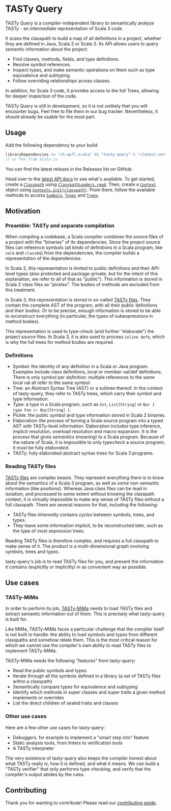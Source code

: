 # TASTy Query

TASTy Query is a compiler-independent library to semantically analyze TASTy - an intermediate representation of Scala 3 code.

It scans the classpath to build a map of all definitions in a project, whether they are defined in Java, Scala 2 or Scala 3.
Its API allows users to query semantic information about the project:

* Find classes, methods, fields, and type definitions.
* Resolve symbol references.
* Inspect types, and make semantic operations on them such as type equivalence and subtyping.
* Follow overriding relationships across classes.

In addition, for Scala 3 code, it provides access to the full Trees, allowing for deeper inspection of the code.

TASTy Query is still in development, so it is not unlikely that you will encounter bugs.
Feel free to file them in our bug tracker.
Nevertheless, it should already be usable for the most part.

## Usage

Add the following dependency to your build:

```scala
libraryDependencies += "ch.epfl.scala" %% "tasty-query" % "<latest-version>"
// or %%% from Scala.js
```

You can find the latest release in the Releases list on GitHub.

Head over to the [latest API docs](https://javadoc.io/doc/ch.epfl.scala/tasty-query_3/latest/tastyquery.html) to see what's available.
To get started, create a [`Classpath`](https://javadoc.io/doc/ch.epfl.scala/tasty-query_3/latest/tastyquery/Classpaths$$Classpath.html) using [`ClasspathLoaders.read`](https://javadoc.io/doc/ch.epfl.scala/tasty-query_3/latest/tastyquery/jdk/ClasspathLoaders$.html).
Then, create a [`Context`](https://javadoc.io/doc/ch.epfl.scala/tasty-query_3/latest/tastyquery/Contexts$$Context.html) object using [`Contexts.init(classpath)`](https://javadoc.io/doc/ch.epfl.scala/tasty-query_3/latest/tastyquery/Contexts$.html#init-fffffe7c).
From there, follow the available methods to access [`Symbols`](https://javadoc.io/doc/ch.epfl.scala/tasty-query_3/latest/tastyquery/Symbols$.html), [`Types`](https://javadoc.io/doc/ch.epfl.scala/tasty-query_3/latest/tastyquery/Types$.html) and [`Trees`](https://javadoc.io/doc/ch.epfl.scala/tasty-query_3/latest/tastyquery/Trees$.html).

## Motivation

### Preamble: TASTy and separate compilation

When compiling a codebase, a Scala compiler combines the source files of a project with the "binaries" of its dependencies.
Since the project source files can reference symbols (all kinds of definitions in a Scala program, like `val`s and `class`es) from the dependencies, the compiler builds a representation of the dependencies.

In Scala 2, this representation is limited to public definitions and their API-level types (also protected and package-private, but for the intent of this explanation, we refer to all of that as "public").
This information is stored in Scala 2 class files as "pickles".
The bodies of methods are excluded from this treatment.

In Scala 3, this representation is stored in so-called [TASTy files](https://docs.scala-lang.org/scala3/guides/tasty-overview.html).
They contain the complete AST of the program, with all their public definitions *and their bodies*.
Or to be precise, enough information is stored to be able to *reconstruct* everything (in particular, the types of subexpressions in method bodies).

This representation is used to type-check (and further "elaborate") the project source files.
In Scala 3, it is also used to process `inline def`s, which is why the full trees for method bodies are required.

### Definitions

* Symbol: the identity of any definition in a Scala or Java program.
  Examples include class definitions, local or member val/def definitions.
  There is only symbol per *definition*: multiple references to the same local val all refer to the same symbol.
* Tree: an Abstract Syntax Tree (AST) or a subtree thereof.
  In the context of tasty-query, they refer to TASTy trees, which carry their symbol and type information.
* Type: a type in a Scala program, such as `Int`, `List[String]` or `Bar { type Foo <: Baz[String] }`.
* Pickle: the public symbol and type information stored in Scala 2 binaries.
* Elaboration: the process of turning a Scala source program into a typed AST with TASTy-level information.
  Elaboration includes type inference, implicit resolution, overload resolution and macro expansion.
  It is the process that gives *semantics* (meaning) to a Scala program.
  Because of the nature of Scala, it is impossible to only *typecheck* a source program; it must be fully *elaborated*.
* TASTy: fully elaborated abstract syntax trees for Scala 3 programs.

### Reading TASTy files

[TASTy files](https://docs.scala-lang.org/scala3/guides/tasty-overview.html) are complex beasts.
They represent everything there is to know about the semantics of a Scala 3 program, as well as some non-semantic information (like positions).
Whereas Java class files can be read in isolation, and processed to some extent without knowing the classpath context, it is virtually impossible to make any sense of TASTy files without a full classpath.
There are several reasons for that, including the following:

* TASTy files inherently contains *cycles* between symbols, trees, and types.
* They leave some information implicit, to be reconstructed later, such as the type of most expression trees.

Reading TASTy files is therefore complex, and requires a full classpath to make sense of it.
The product is a multi-dimensional graph involving symbols, trees and types.

tasty-query's job is to read TASTy files for you, and present the information it contains (explicitly or implicitly) in as convenient way as possible.

## Use cases

### TASTy-MiMa

In order to perform its job, [TASTy-MiMa](https://github.com/scalacenter/tasty-mima) needs to load TASTy files and extract semantic information out of them.
This is precisely what tasty-query is built for.

Like MiMa, TASTy-MiMa faces a particular challenge that the compiler itself is not built to handle: the ability to load symbols and types from different classpaths and somehow relate them.
This is the most critical reason for which we cannot use the compiler's own ability to read TASTy files to implement TASTy-MiMa.

TASTy-MiMa needs the following "features" from tasty-query:

* Read the public symbols and types
* Iterate through all the symbols defined in a library (a set of TASTy files within a classpath)
* Semantically compare types for equivalence and subtyping
* Identify which methods in super classes and super traits a given method implements or overrides
* List the direct children of sealed traits and classes

### Other use cases

Here are a few other use cases for tasty-query:

* Debuggers, for example to implement a "smart step into" feature
* Static analysis tools, from linters to verification tools
* A TASTy interpreter

The very existence of tasty-query also keeps the compiler honest about what TASTy really *is*, how it is defined, and what it means.
We can build a "TASTy verifier" that only performs type *checking*, and verify that the compiler's output abides by the rules.

## Contributing

Thank you for wanting to contribute! Please read our [contributing guide](CONTRIBUTING.md).
